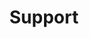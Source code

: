 ---
layout: post
title: Support
sections:
 - title: Design process
   tag: \#design
 - title: Implementation process
   tag: \#implementation
description: Find out how users can ask for support while playing the game.
image: pic12.jpg
---